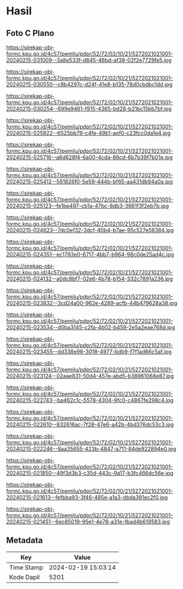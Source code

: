 # Hasil

## Foto C Plano

https://sirekap-obj-formc.kpu.go.id/4c57/pemilu/pdpr/52/72/02/10/21/5272021021001-20240215-031009--3a8e533f-d845-46bd-af38-02f2e7729fe5.jpg

https://sirekap-obj-formc.kpu.go.id/4c57/pemilu/pdpr/52/72/02/10/21/5272021021001-20240215-030550--c8b4297c-d24f-41e8-b135-78d0cbdbc1dd.jpg

https://sirekap-obj-formc.kpu.go.id/4c57/pemilu/pdpr/52/72/02/10/21/5272021021001-20240215-030254--699e9461-f915-4365-bd28-b21bc15bb7bf.jpg

https://sirekap-obj-formc.kpu.go.id/4c57/pemilu/pdpr/52/72/02/10/21/5272021021001-20240215-025922--6525bb79-c4fe-49b1-aef0-c23fcc0da1e4.jpg

https://sirekap-obj-formc.kpu.go.id/4c57/pemilu/pdpr/52/72/02/10/21/5272021021001-20240215-025716--a6d628f4-6a00-4cda-86cd-6b7b39f7b01e.jpg

https://sirekap-obj-formc.kpu.go.id/4c57/pemilu/pdpr/52/72/02/10/21/5272021021001-20240215-025412--561826f0-5e59-444b-bf65-aa431db94a0a.jpg

https://sirekap-obj-formc.kpu.go.id/4c57/pemilu/pdpr/52/72/02/10/21/5272021021001-20240215-025123--fe1be497-cb1a-47bc-8db3-3661f3f2eb7b.jpg

https://sirekap-obj-formc.kpu.go.id/4c57/pemilu/pdpr/52/72/02/10/21/5272021021001-20240215-024623--7dc0ef32-3dcf-40b4-b7ae-95c527e58384.jpg

https://sirekap-obj-formc.kpu.go.id/4c57/pemilu/pdpr/52/72/02/10/21/5272021021001-20240215-024351--ec1793e0-6717-4bb7-b964-98c0de25ad4c.jpg

https://sirekap-obj-formc.kpu.go.id/4c57/pemilu/pdpr/52/72/02/10/21/5272021021001-20240215-024132--a0dc8bf7-02e6-4b78-b154-332c7891a236.jpg

https://sirekap-obj-formc.kpu.go.id/4c57/pemilu/pdpr/52/72/02/10/21/5272021021001-20240215-023832--3cd24a00-962e-4289-acfb-44b479628a38.jpg

https://sirekap-obj-formc.kpu.go.id/4c57/pemilu/pdpr/52/72/02/10/21/5272021021001-20240215-023534--d0ba3145-c2fa-4b02-b459-2e5a2eae768d.jpg

https://sirekap-obj-formc.kpu.go.id/4c57/pemilu/pdpr/52/72/02/10/21/5272021021001-20240215-023455--dd338e96-3018-4977-bdb9-f7f1ad66c5af.jpg

https://sirekap-obj-formc.kpu.go.id/4c57/pemilu/pdpr/52/72/02/10/21/5272021021001-20240215-023124--02aae831-50d4-457e-abd5-b38961068e87.jpg

https://sirekap-obj-formc.kpu.go.id/4c57/pemilu/pdpr/52/72/02/10/21/5272021021001-20240215-022743--ba462c1c-5578-4304-9fc0-c4867fe298c4.jpg

https://sirekap-obj-formc.kpu.go.id/4c57/pemilu/pdpr/52/72/02/10/21/5272021021001-20240215-022610--832616ac-7f28-47e6-a42b-4bd376dc53c3.jpg

https://sirekap-obj-formc.kpu.go.id/4c57/pemilu/pdpr/52/72/02/10/21/5272021021001-20240215-022246--8aa35655-423b-4847-a711-84de922894e0.jpg

https://sirekap-obj-formc.kpu.go.id/4c57/pemilu/pdpr/52/72/02/10/21/5272021021001-20240215-021850--49f3d3b3-c35d-443c-9a17-b3fc466dc56e.jpg

https://sirekap-obj-formc.kpu.go.id/4c57/pemilu/pdpr/52/72/02/10/21/5272021021001-20240215-021613--fefbba93-3f46-485e-a1a3-dbda391ec2f0.jpg

https://sirekap-obj-formc.kpu.go.id/4c57/pemilu/pdpr/52/72/02/10/21/5272021021001-20240215-021451--6ec85019-95e1-4e78-a31e-fbad4b619583.jpg


## Metadata

| Key        | Value               |
| ---------- | ------------------- |
| Time Stamp | 2024-02-19 15:03:14 |
| Kode Dapil | 5201                |




